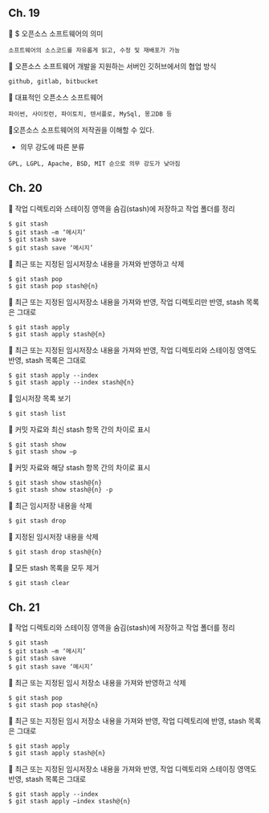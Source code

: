 ## Ch. 19

🔷 $ 오픈소스 소프트웨어의 의미
```
소프트웨어의 소스코드를 자유롭게 읽고, 수정 및 재배포가 가능
```

🔷 오픈소스 소프트웨어 개발을 지원하는 서버인 깃허브에서의 협업 방식
```
github, gitlab, bitbucket
```

🔷 대표적인 오픈소스 소프트웨어
```
파이썬, 사이킷런, 파이토치, 텐서플로, MySql, 몽고DB 등
```

🔷오픈소스 소프트웨어의 저작권을 이해할 수 있다.
- 의무 강도에 따른 분류
```
GPL, LGPL, Apache, BSD, MIT 순으로 의무 강도가 낮아짐
```


## Ch. 20

🔷 작업 디렉토리와 스테이징 영역을 숨김(stash)에 저장하고 작업 폴더를 정리
```
$ git stash
$ git stash –m ‘메시지’
$ git stash save
$ git stash save ‘메시지’
```

🔷 최근 또는 지정된 임시저장소 내용을 가져와 반영하고 삭제
```
$ git stash pop
$ git stash pop stash@{n}
```

🔷 최근 또는 지정된 임시저장소 내용을 가져와 반영, 작업 디렉토리만 반영, stash 목록은 그대로
```
$ git stash apply
$ git stash apply stash@{n}
```

🔷 최근 또는 지정된 임시저장소 내용을 가져와 반영, 작업 디렉토리와
스테이징 영역도 반영, stash 목록은 그대로
```
$ git stash apply --index 
$ git stash apply --index stash@{n}
```

🔷 임시저장 목록 보기
```
$ git stash list
```

🔷 커밋 자료와 최신 stash 항목 간의 차이로 표시
```
$ git stash show
$ git stash show –p
```

🔷 커밋 자료와 해당 stash 항목 간의 차이로 표시
```
$ git stash show stash@{n}
$ git stash show stash@{n} -p
```

🔷 최근 임시저장 내용을 삭제
```
$ git stash drop
```

🔷 지정된 임시저장 내용을 삭제
```
$ git stash drop stash@{n}
```

🔷 모든 stash 목록을 모두 제거
```
$ git stash clear
```



## Ch. 21

🔷 작업 디렉토리와 스테이징 영역을 숨김(stash)에 저장하고 작업 폴더를 정리
```
$ git stash
$ git stash –m ‘메시지’
$ git stash save
$ git stash save ‘메시지’
```

🔷 최근 또는 지정된 임시 저장소 내용을 가져와 반영하고 삭제
```
$ git stash pop
$ git stash pop stash@{n}
```
 
🔷 최근 또는 지정된 임시 저장소 내용을 가져와 반영, 작업 디렉토리에 반영, stash 목록은 그대로
```
$ git stash apply
$ git stash apply stash@{n}
```

🔷 최근 또는 지정된 임시저장소 내용을 가져와 반영, 작업 디렉토리와 스테이징 영역도 반영, stash 목록은 그대로
```
$ git stash apply --index 
$ git stash apply —index stash@{n}
```
